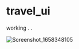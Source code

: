 # travel_ui

working . . 

![Screenshot_1658348105](https://user-images.githubusercontent.com/48752942/180073447-cd1a617c-4708-467c-9c41-27d4e7c1ab38.png)
